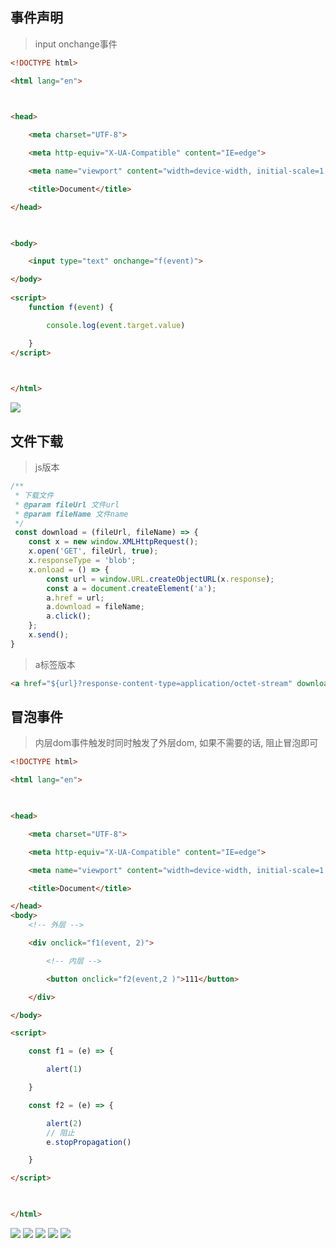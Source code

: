 
## 事件声明

> input onchange事件

```html
<!DOCTYPE html>

<html lang="en">

  

<head>

    <meta charset="UTF-8">

    <meta http-equiv="X-UA-Compatible" content="IE=edge">

    <meta name="viewport" content="width=device-width, initial-scale=1.0">

    <title>Document</title>

</head>

  

<body>

    <input type="text" onchange="f(event)">

</body>
  
<script>
    function f(event) {

        console.log(event.target.value)

    }
</script>

  

</html>
```

![](https://raw.githubusercontent.com/zhangyutongdeyonghuming/images/main/202210270959332.png?token=AMWBGOTLRTQQKTH4NJM3D73DLHTFC)

## 文件下载

> js版本
```javascript
/**  
 * 下载文件  
 * @param fileUrl 文件url  
 * @param fileName 文件name  
 */
 const download = (fileUrl, fileName) => {  
    const x = new window.XMLHttpRequest();  
    x.open('GET', fileUrl, true);  
    x.responseType = 'blob';  
    x.onload = () => {  
        const url = window.URL.createObjectURL(x.response);  
        const a = document.createElement('a');  
        a.href = url;  
        a.download = fileName;  
        a.click();  
    };  
    x.send();  
}
```

> a标签版本
```html
<a href="${url}?response-content-type=application/octet-stream" download target="_target">点击下载</a>
```

## 冒泡事件

> 内层dom事件触发时同时触发了外层dom, 如果不需要的话, 阻止冒泡即可

```html
<!DOCTYPE html>

<html lang="en">

  

<head>

    <meta charset="UTF-8">

    <meta http-equiv="X-UA-Compatible" content="IE=edge">

    <meta name="viewport" content="width=device-width, initial-scale=1.0">

    <title>Document</title>

</head>
<body>
    <!-- 外层 -->

    <div onclick="f1(event, 2)">

        <!-- 内层 -->

        <button onclick="f2(event,2 )">111</button>

    </div>

</body>

<script>

    const f1 = (e) => {

        alert(1)

    }

    const f2 = (e) => {

        alert(2)
		// 阻止
        e.stopPropagation()

    }

</script>

  

</html>
```
![](https://raw.githubusercontent.com/zhangyutongdeyonghuming/images/main/202211042234012.png?token=AMWBGOXLPBMS4NH26MSAJO3DMURUA)
![](https://raw.githubusercontent.com/zhangyutongdeyonghuming/images/main/202211042234012.png?token=AMWBGOXLPBMS4NH26MSAJO3DMURUA)
![](https://raw.githubusercontent.com/zhangyutongdeyonghuming/images/main/202211042234012.png?token=AMWBGOXLPBMS4NH26MSAJO3DMURUA)
![](https://raw.githubusercontent.com/zhangyutongdeyonghuming/images/main/202211042235553.png?token=AMWBGOUHR5EYEUVLPICMX33DMURVY)
![](https://raw.githubusercontent.com/zhangyutongdeyonghuming/images/main/202211042235553.png?token=AMWBGOUHR5EYEUVLPICMX33DMURVY)
